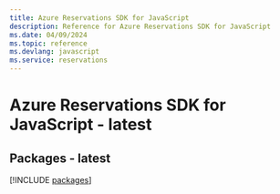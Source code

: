 ```yaml
---
title: Azure Reservations SDK for JavaScript
description: Reference for Azure Reservations SDK for JavaScript
ms.date: 04/09/2024
ms.topic: reference
ms.devlang: javascript
ms.service: reservations
---
```

# Azure Reservations SDK for JavaScript - latest
## Packages - latest
[!INCLUDE [packages](reservations-index.md)]